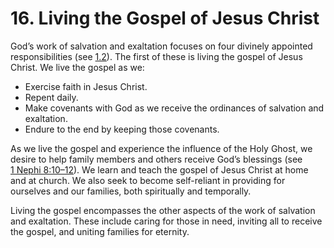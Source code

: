 # 16. Living the Gospel of Jesus Christ

God’s work of salvation and exaltation focuses on four divinely appointed responsibilities (see [1.2](1-work-of-salvation-and-exaltation.md#12-the-work-of-salvation-and-exaltation)). The first of these is living the gospel of Jesus Christ. We live the gospel as we:

* Exercise faith in Jesus Christ.
* Repent daily.
* Make covenants with God as we receive the ordinances of salvation and exaltation.
* Endure to the end by keeping those covenants.

As we live the gospel and experience the influence of the Holy Ghost, we desire to help family members and others receive God’s blessings (see [1 Nephi 8:10–12](https://www.churchofjesuschrist.org/study/scriptures/bofm/1-ne/8.10-12?lang=eng#p10)). We learn and teach the gospel of Jesus Christ at home and at church. We also seek to become self-reliant in providing for ourselves and our families, both spiritually and temporally.

Living the gospel encompasses the other aspects of the work of salvation and exaltation. These include caring for those in need, inviting all to receive the gospel, and uniting families for eternity.